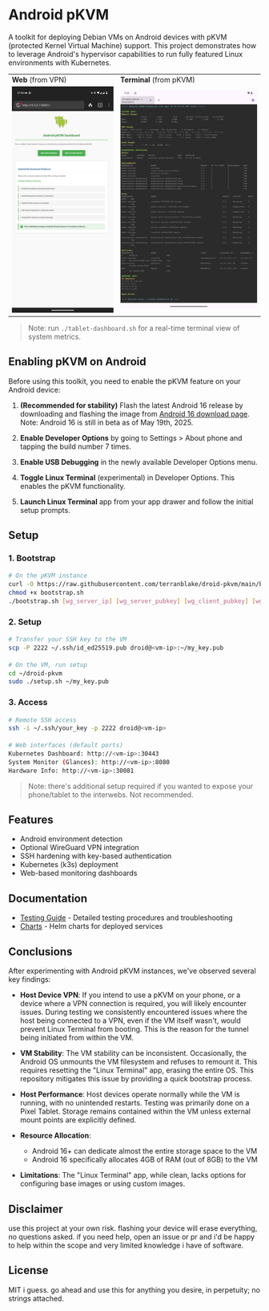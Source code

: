 # Android pKVM

A toolkit for deploying Debian VMs on Android devices with pKVM (protected Kernel Virtual Machine) support. This project demonstrates how to leverage Android's hypervisor capabilities to run fully featured Linux environments with Kubernetes.

<div align="center">
  <table>
    <tr>
      <td width="43%"><strong>Web</strong> (from VPN)</td>
      <td width="57%"><strong>Terminal</strong> (from pKVM)</td>
    </tr>
    <tr>
      <td><img src="static/images/dashboard-screenshot.png" alt="Web Dashboard" width="100%"></td>
      <td><img src="static/images/tablet-dashboard-screenshot.png" alt="Terminal Dashboard" width="100%"></td>
    </tr>
  </table>
</div>

> Note: run `./tablet-dashboard.sh` for a real-time terminal view of system metrics.

## Enabling pKVM on Android

Before using this toolkit, you need to enable the pKVM feature on your Android device:

1. **(Recommended for stability)** Flash the latest Android 16 release by downloading and flashing the image from [Android 16 download page](https://developer.android.com/about/versions/16/download). Note: Android 16 is still in beta as of May 19th, 2025.

2. **Enable Developer Options** by going to Settings > About phone and tapping the build number 7 times.

3. **Enable USB Debugging** in the newly available Developer Options menu.

4. **Toggle Linux Terminal** (experimental) in Developer Options. This enables the pKVM functionality.

5. **Launch Linux Terminal** app from your app drawer and follow the initial setup prompts.

## Setup

### 1. Bootstrap

```bash
# On the pKVM instance
curl -O https://raw.githubusercontent.com/terranblake/droid-pkvm/main/bootstrap.sh
chmod +x bootstrap.sh
./bootstrap.sh [wg_server_ip] [wg_server_pubkey] [wg_client_pubkey] [wg_client_privkey]
```

### 2. Setup

```bash
# Transfer your SSH key to the VM
scp -P 2222 ~/.ssh/id_ed25519.pub droid@<vm-ip>:~/my_key.pub

# On the VM, run setup
cd ~/droid-pkvm
sudo ./setup.sh ~/my_key.pub
```

### 3. Access

```bash
# Remote SSH access
ssh -i ~/.ssh/your_key -p 2222 droid@<vm-ip>

# Web interfaces (default ports)
Kubernetes Dashboard: http://<vm-ip>:30443
System Monitor (Glances): http://<vm-ip>:8080
Hardware Info: http://<vm-ip>:30081
```
> Note: there's additional setup required if you wanted to expose your phone/tablet to the interwebs. Not recommended.

## Features

- Android environment detection
- Optional WireGuard VPN integration
- SSH hardening with key-based authentication
- Kubernetes (k3s) deployment
- Web-based monitoring dashboards

## Documentation

- [Testing Guide](TESTING.md) - Detailed testing procedures and troubleshooting
- [Charts](charts/) - Helm charts for deployed services

## Conclusions

After experimenting with Android pKVM instances, we've observed several key findings:

- **Host Device VPN**: If you intend to use a pKVM on your phone, or a device where a VPN connection is required, you will likely encounter issues. During testing we consistently encountered issues where the host being connected to a VPN, even if the VM itself wasn't, would prevent Linux Terminal from booting. This is the reason for the tunnel being initiated from within the VM.

- **VM Stability**: The VM stability can be inconsistent. Occasionally, the Android OS unmounts the VM filesystem and refuses to remount it. This requires resetting the "Linux Terminal" app, erasing the entire OS. This repository mitigates this issue by providing a quick bootstrap process.

- **Host Performance**: Host devices operate normally while the VM is running, with no unintended restarts. Testing was primarily done on a Pixel Tablet. Storage remains contained within the VM unless external mount points are explicitly defined.

- **Resource Allocation**: 
  - Android 16+ can dedicate almost the entire storage space to the VM
  - Android 16 specifically allocates 4GB of RAM (out of 8GB) to the VM

- **Limitations**: The "Linux Terminal" app, while clean, lacks options for configuring base images or using custom images.

## Disclaimer

use this project at your own risk. flashing your device will erase everything, no questions asked. if you need help, open an issue or pr and i'd be happy to help within the scope and very limited knowledge i have of software.

## License

MIT i guess. go ahead and use this for anything you desire, in perpetuity; no strings attached.